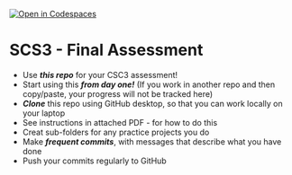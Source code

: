 [![Open in Codespaces](https://classroom.github.com/assets/launch-codespace-7f7980b617ed060a017424585567c406b6ee15c891e84e1186181d67ecf80aa0.svg)](https://classroom.github.com/open-in-codespaces?assignment_repo_id=15225104)
# SCS3 - Final Assessment
- Use ***this repo*** for your CSC3 assessment!
- Start using this ***from day one!*** (If you work in another repo and then copy/paste, your progress will not be tracked here)
- ***Clone*** this repo using GitHub desktop, so that you can work locally on your laptop
- See instructions in attached PDF - for how to do this
- Creat sub-folders for any practice projects you do
- Make ***frequent commits***, with messages that describe what you have done
- Push your commits regularly to GitHub
